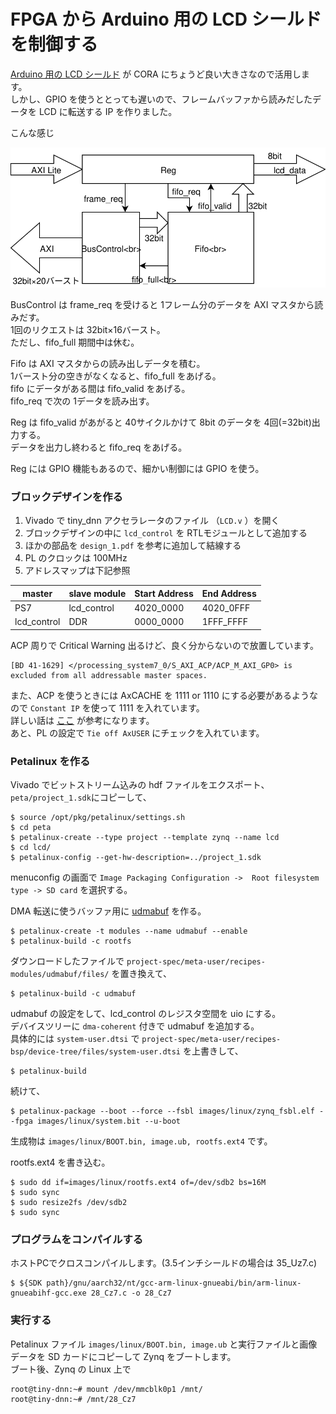 # FPGA から Arduino 用の LCD シールドを制御する

[Arduino 用の LCD シールド](https://www.amazon.co.jp/gp/product/B06Y5ZXXL8/ref=oh_aui_detailpage_o01_s00?ie=UTF8&psc=1) が CORA にちょうど良い大きさなので活用します。  
しかし、GPIO を使うととっても遅いので、フレームバッファから読みだしたデータを LCD に転送する IP を作りました。

こんな感じ

![LCD_CTL](LCD_CTL.svg)

BusControl は frame_req を受けると 1フレーム分のデータを AXI マスタから読みだす。  
1回のリクエストは 32bit×16バースト。  
ただし、fifo_full 期間中は休む。

Fifo は AXI マスタからの読み出しデータを積む。  
1バースト分の空きがなくなると、fifo_full をあげる。  
fifo にデータがある間は fifo_valid をあげる。  
fifo_req で次の 1データを読み出す。

Reg は fifo_valid があがると 40サイクルかけて 8bit のデータを 4回(=32bit)出力する。  
データを出力し終わると fifo_req をあげる。

Reg には GPIO 機能もあるので、細かい制御には GPIO を使う。

### ブロックデザインを作る

1. Vivado で tiny_dnn アクセラレータのファイル （```LCD.v``` ）を開く
2. ブロックデザインの中に ```lcd_control``` を RTLモジュールとして追加する
3. ほかの部品を ```design_1.pdf``` を参考に追加して結線する
4. PL のクロックは 100MHz
5. アドレスマップは下記参照

| master      | slave module | Start Address | End Address |
| ----------- | ------------ | ------------- | ----------- |
| PS7         | lcd_control  | 4020_0000     | 4020_0FFF   |
| lcd_control | DDR          | 0000_0000     | 1FFF_FFFF   |

ACP 周りで Critical Warning 出るけど、良く分からないので放置しています。

```
[BD 41-1629] </processing_system7_0/S_AXI_ACP/ACP_M_AXI_GP0> is excluded from all addressable master spaces.
```

また、ACP を使うときには AxCACHE を 1111 or 1110 にする必要があるようなので ```Constant IP``` を使って 1111 を入れています。  
詳しい話は [ここ](https://qiita.com/ikwzm/items/b2ee2e2ade0806a9ec07) が参考になります。  
あと、PL の設定で ```Tie off AxUSER``` にチェックを入れています。

### Petalinux を作る

Vivado でビットストリーム込みの hdf ファイルをエクスポート、```peta/project_1.sdk```にコピーして、

```
$ source /opt/pkg/petalinux/settings.sh
$ cd peta
$ petalinux-create --type project --template zynq --name lcd
$ cd lcd/
$ petalinux-config --get-hw-description=../project_1.sdk
```

menuconfig の画面で ```Image Packaging Configuration ->  Root filesystem type -> SD card``` を選択する。

DMA 転送に使うバッファ用に [udmabuf](https://github.com/ikwzm/udmabuf/blob/master/Readme.ja.md) を作る。

```
$ petalinux-create -t modules --name udmabuf --enable
$ petalinux-build -c rootfs
```

ダウンロードしたファイルで ```project-spec/meta-user/recipes-modules/udmabuf/files/``` を置き換えて、

```
$ petalinux-build -c udmabuf
```

udmabuf の設定をして、lcd_control のレジスタ空間を uio にする。  
デバイスツリーに ```dma-coherent``` 付きで udmabuf を追加する。  
具体的には ```system-user.dtsi``` で ```project-spec/meta-user/recipes-bsp/device-tree/files/system-user.dtsi``` を上書きして、

```
$ petalinux-build
```

続けて、

```
$ petalinux-package --boot --force --fsbl images/linux/zynq_fsbl.elf --fpga images/linux/system.bit --u-boot
```

生成物は ```images/linux/BOOT.bin, image.ub, rootfs.ext4``` です。

rootfs.ext4 を書き込む。

```
$ sudo dd if=images/linux/rootfs.ext4 of=/dev/sdb2 bs=16M
$ sudo sync
$ sudo resize2fs /dev/sdb2
$ sudo sync
```

### プログラムをコンパイルする

ホストPCでクロスコンパイルします。(3.5インチシールドの場合は 35_Uz7.c)

```
$ ${SDK path}/gnu/aarch32/nt/gcc-arm-linux-gnueabi/bin/arm-linux-gnueabihf-gcc.exe 28_Cz7.c -o 28_Cz7
```

### 実行する

Petalinux ファイル ```images/linux/BOOT.bin, image.ub``` と実行ファイルと画像データを SD カードにコピーして Zynq をブートします。  
ブート後、Zynq の Linux 上で

```
root@tiny-dnn:~# mount /dev/mmcblk0p1 /mnt/
root@tiny-dnn:~# /mnt/28_Cz7
```

